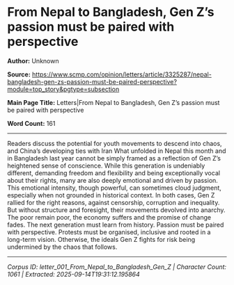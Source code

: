 # From Nepal to Bangladesh, Gen Z’s passion must be paired with perspective

**Author:** Unknown

**Source:** https://www.scmp.com/opinion/letters/article/3325287/nepal-bangladesh-gen-zs-passion-must-be-paired-perspective?module=top_story&pgtype=subsection

**Main Page Title:** Letters|From Nepal to Bangladesh, Gen Z’s passion must be paired with perspective

**Word Count:** 161

---

Readers discuss the potential for youth movements to descend into chaos, and China’s developing ties with Iran
What unfolded in Nepal this month and in Bangladesh last year cannot be simply framed as a reflection of Gen Z’s heightened sense of conscience. While this generation is undeniably different, demanding freedom and flexibility and being exceptionally vocal about their rights, many are also deeply emotional and driven by passion. This emotional intensity, though powerful, can sometimes cloud judgment, especially when not grounded in historical context.
In both cases, Gen Z rallied for the right reasons, against censorship, corruption and inequality. But without structure and foresight, their movements devolved into anarchy. The poor remain poor, the economy suffers and the promise of change fades.
The next generation must learn from history. Passion must be paired with perspective. Protests must be organised, inclusive and rooted in a long-term vision. Otherwise, the ideals Gen Z fights for risk being undermined by the chaos that follows.

---

*Corpus ID: letter_001_From_Nepal_to_Bangladesh_Gen_Z | Character Count: 1061 | Extracted: 2025-09-14T19:31:12.195864*
